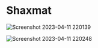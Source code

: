 # Shaxmat
![Screenshot 2023-04-11 220139](https://user-images.githubusercontent.com/120749831/231354928-41dcd5d0-7816-47b5-9bd1-22a2743d45be.png)

![Screenshot 2023-04-11 220248](https://user-images.githubusercontent.com/120749831/231354955-e01af74e-c9dc-4a1e-8fea-eba6b9a75b9e.png)
